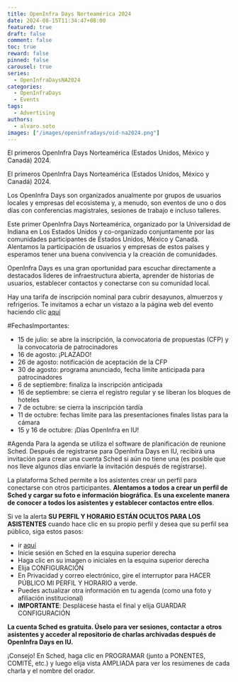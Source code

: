 ```yaml
---
title: OpenInfra Days Norteamérica 2024
date: 2024-08-15T11:34:47+08:00
featured: true
draft: false
comment: false
toc: true
reward: false
pinned: false
carousel: true
series:
  - OpenInfraDaysNA2024
categories:
  - OpenInfraDays
  - Events
tags: 
  - Advertising
authors:
  - alvaro.soto
images: ["/images/openinfradays/oid-na2024.png"]
---
```


El primeros OpenInfra Days Norteamérica (Estados Unidos, México y Canadá) 2024.

<!--more-->

El primeros OpenInfra Days Norteamérica (Estados Unidos, México y Canadá) 2024.

Los OpenInfra Days son organizados anualmente por grupos de usuarios locales y empresas del ecosistema y, a menudo, son eventos de uno o dos días con conferencias magistrales, sesiones de trabajo e incluso talleres.

Este primer OpenInfra Days Norteamérica, organizado por la Universidad de Indiana en Los Estados Unidos y co-organizado conjuntamente por las comunidades participantes de Estados Unidos, México y Canadá. Alentamos la participación de usuarios y empresas de estos países y esperamos tener una buena convivencia y la creación de comunidades.

OpenInfra Days es una gran oportunidad para escuchar directamente a destacados líderes de infraestructura abierta, aprender de historias de usuarios, establecer contactos y conectarse con su comunidad local.

Hay una tarifa de inscripción nominal para cubrir desayunos, almuerzos y refrigerios. Te invitamos a echar un vistazo a la página web del evento haciendo clic [aquí](https://ittraining.iu.edu/explore-topics/titles/oid-iu/index.html)

#FechasImportantes:

 - 15 de julio: se abre la inscripción, la convocatoria de propuestas (CFP) y la convocatoria de patrocinadores
 - 16 de agosto: ¡PLAZADO!
 - 26 de agosto: notificación de aceptación de la CFP
 - 30 de agosto: programa anunciado, fecha límite anticipada para patrocinadores
 - 6 de septiembre: finaliza la inscripción anticipada
 - 16 de septiembre: se cierra el registro regular y se liberan los bloques de hoteles
 - 7 de octubre: se cierra la inscripción tardía
 - 11 de octubre: fechas límite para las presentaciones finales listas para la cámara
 - 15 y 16 de octubre: ¡Días OpenInfra en IU!

#Agenda
Para la agenda se utiliza el software de planificación de reunione Sched. Después de registrarse para OpenInfra Days en IU, recibirá una invitación para crear una cuenta Sched si aún no tiene una (es posible que nos lleve algunos días enviarle la invitación después de registrarse).

La plataforma Sched permite a los asistentes crear un perfil para conectarse con otros participantes. **Alentamos a todos a crear un perfil de Sched y cargar su foto e información biográfica. Es una excelente manera de conocer a todos los asistentes y establecer contactos entre ellos**.

Si ve la alerta **SU PERFIL Y HORARIO ESTÁN OCULTOS PARA LOS ASISTENTES** cuando hace clic en su propio perfil y desea que su perfil sea público, siga estos pasos:

 - ir [aquí](https://oidiu2024.sched.com/)
 - Inicie sesión en Sched en la esquina superior derecha
 - Haga clic en su imagen o iniciales en la esquina superior derecha
 - Elija CONFIGURACIÓN
 - En Privacidad y correo electrónico, gire el interruptor para HACER PÚBLICO MI PERFIL Y HORARIO a verde.
 - Puedes actualizar otra información en tu agenda (como una foto y afiliación institucional)
 - **IMPORTANTE**: Desplácese hasta el final y elija GUARDAR CONFIGURACIÓN

**La cuenta Sched es gratuita. Úselo para ver sesiones, contactar a otros asistentes y acceder al repositorio de charlas archivadas después de OpenInfra Days en IU.**

¡Consejo! En Sched, haga clic en PROGRAMAR (junto a PONENTES, COMITÉ, etc.) y luego elija vista AMPLIADA para ver los resúmenes de cada charla y el nombre del orador.
